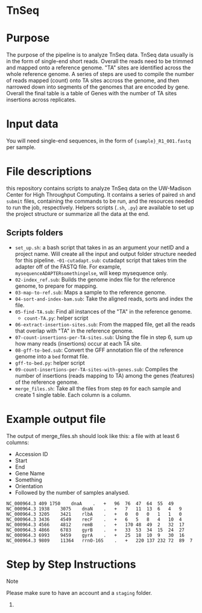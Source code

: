 # TnSeq

# Purpose
The purpose of the pipeline is to analyze TnSeq data. TnSeq data usually is in the form of single-end short reads. Overall the reads need to be trimmed and mapped onto a reference genome.
"TA" sites are identified across the whole reference genome. 
A series of steps are used to compile the number of reads mapped (count) onto TA sites accross the genome, and then narrowed down into segments of the genomes that are encoded by gene. 
Overall the final table is a table of Genes with the number of TA sites insertions across replicates.

# Input data
You will need single-end sequences, in the form of 
`{sample}_R1_001.fastq` per sample.

# File descriptions
this repository contains scripts to analyze TnSeq data on the UW-Madison Center for High Throughput Computing. It contains a series of paired `sh` and `submit` files, containing the commands to be run, and the resources needed to run the job, respectively.
Helpers scripts (`.sh`, `.py`) are available to set up the project structure or summarize all the data at the end.

## Scripts folders
- `set_up.sh`: a bash script that takes in as an argument your netID and a project name. Will create all the input and output folder structure needed for this pipeline.
-`01-cutadapt.sub`: cutadapt script that takes trim the adapter off of the FASTQ file. For example, `mysequenceADAPTERsomethingelse`, will keep mysequence only.
- `02-index_ref.sub`: Builds the genome index file for the reference genome, to prepare for mapping.
- `03-map-to-ref.sub`: Maps a sample to the reference genome.
- `04-sort-and-index-bam.sub`: Take the aligned reads, sorts and index the file.
- `05-find-TA.sub`: Find all instances of the "TA" in the reference genome.
    - `count-TA.py`: helper script
- `06-extract-insertion-sites.sub`: From the mapped file, get all the reads that overlap with "TA" in the reference genome.
- `07-count-insertions-per-TA-sites.sub`: Using the file in step 6, sum up how many reads (insertions) occur at each TA site.
- `08-gff-to-bed.sub`: Convert the GFF 
annotation file of the reference genome into a `bed` format file.
 - `gff-to-bed.py`: helper script
- `09-count-insertions-per-TA-sites-with-genes.sub`: Compiles the number of insertions (reads mapping to TA) among the genes (features) of the reference genome.
- `merge_files.sh`: Take all the files from step `09` for each sample and create 1 single table. Each column is a column.

# Example output file

The output of merge_files.sh should look like this: a file with at least 6 columns:
- Accession ID
- Start
- End
- Gene Name
- Something
- Orientation
- Followed by the number of samples analysed.

```
NC_000964.3	409	1750	dnaA	.	+	96	76	47	64	55	49
NC_000964.3	1938	3075	dnaN	.	+	7	11	13	6	4	9
NC_000964.3	3205	3421	rlbA	.	+	0	0	0	1	1	0
NC_000964.3	3436	4549	recF	.	+	6	5	8	4	10	4
NC_000964.3	4566	4812	remB	.	+	170	48	49	2	32	17
NC_000964.3	4866	6783	gyrB	.	+	33	53	34	15	24	27
NC_000964.3	6993	9459	gyrA	.	+	25	18	10	9	30	16
NC_000964.3	9809	11364	rrnO-16S	.	+	220	137	232	72	89	7

```

# Step by Step Instructions

> [!NOTE]
> Please make sure to have an account and a `staging` folder.

1. 
